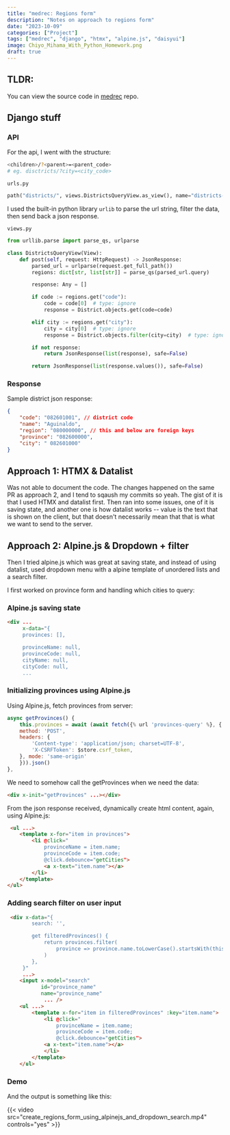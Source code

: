 ```yaml
---
title: "medrec: Regions form"
description: "Notes on approach to regions form"
date: "2023-10-09"
categories: ["Project"]
tags: ["medrec", "django", "htmx", "alpine.js", "daisyui"]
image: Chiyo_Mihama_With_Python_Homework.png
draft: true
---
```


## TLDR:

You can view the source code in [medrec](https://github.com/seyLu/medrec) repo.

## Django stuff

### API

For the api, I went with the structure:

```bash
<children>/?<parent>=<parent_code>
# eg. disctricts/?city=<city_code>
```

`urls.py`

```py
path("districts/", views.DistrictsQueryView.as_view(), name="districts-query"),
```

I used the built-in python library `urlib` to parse the url string, filter the data, then send back a json response.

`views.py`

```py
from urllib.parse import parse_qs, urlparse

class DistrictsQueryView(View):
    def post(self, request: HttpRequest) -> JsonResponse:
        parsed_url = urlparse(request.get_full_path())
        regions: dict[str, list[str]] = parse_qs(parsed_url.query)

        response: Any = []

        if code := regions.get("code"):
            code = code[0]  # type: ignore
            response = District.objects.get(code=code)

        elif city := regions.get("city"):
            city = city[0]  # type: ignore
            response = District.objects.filter(city=city)  # type: ignore[misc]

        if not response:
            return JsonResponse(list(response), safe=False)

        return JsonResponse(list(response.values()), safe=False)
```

### Response

Sample district json response:

```json
{
    "code": "082601001", // district code
    "name": "Aguinaldo",
    "region": "080000000", // this and below are foreign keys
    "province": "082600000",
    "city": " 082601000"
}
```

## Approach 1: HTMX & Datalist

Was not able to document the code. The changes happened on the same PR as approach 2, and I tend to sqaush my commits so yeah. The gist of it is that I used HTMX and datalist first. Then ran into some issues, one of it is saving state, and another one is how datalist works -- value is the text that is shown on the client, but that doesn't necessarily mean that that is what we want to send to the server.

## Approach 2: Alpine.js & Dropdown + filter

Then I tried alpine.js which was great at saving state, and instead of using datalist, used dropdown menu with a alpine template of unordered lists and a search filter.

I first worked on province form and handling which cities to query:

### Alpine.js saving state

```html
<div ...
     x-data="{
     provinces: [],

     provinceName: null,
     provinceCode: null,
     cityName: null,
     cityCode: null,
     ...
```

### Initializing provinces using Alpine.js

Using Alpine.js, fetch provinces from server:

```js
async getProvinces() {
    this.provinces = await (await fetch({% url 'provinces-query' %}, {
    method: 'POST',
    headers: {
        'Content-type': 'application/json; charset=UTF-8',
        'X-CSRFToken': $store.csrf_token,
    }, mode: 'same-origin'
    })).json()
},
```

We need to somehow call the getProvinces when we need the data:

```html
<div x-init="getProvinces" ...></div>
```

From the json response received, dynamically create html content, again, using Alpine.js:

```html
 <ul ...>
    <template x-for="item in provinces">
        <li @click="
            provinceName = item.name;
            provinceCode = item.code;
            @click.debounce="getCities">
            <a x-text="item.name"></a>
        </li>
    </template>
</ul>
```

### Adding search filter on user input

```html
 <div x-data="{
        search: '',

        get filteredProvinces() {
            return provinces.filter(
                province => province.name.toLowerCase().startsWith(this.search.toLowerCase())
            )
        },
     }"
     ...>
    <input x-model="search"
           id="province_name"
           name="province_name"
            ... />
    <ul ...>
        <template x-for="item in filteredProvinces" :key="item.name">
            <li @click="
                provinceName = item.name;
                provinceCode = item.code;
                @click.debounce="getCities">
            <a x-text="item.name"></a>
            </li>
        </template>
    </ul>
```

### Demo

And the output is something like this:

{{< video src="create_regions_form_using_alpinejs_and_dropdown_search.mp4" controls="yes" >}}
